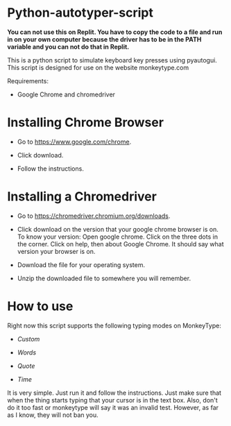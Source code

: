 # Python-autotyper-script
**You can not use this on Replit. You have to copy the code to a file and run in on your own computer because the driver has to be in the PATH variable and you can not do that in Replit.**

This is a python script to simulate keyboard key presses using pyautogui.  
This script is designed for use on the website monkeytype.com  
  
Requirements:

* Google Chrome and chromedriver

# Installing Chrome Browser

* Go to https://www.google.com/chrome.

* Click download. 

* Follow the instructions. 

# Installing a Chromedriver

* Go to https://chromedriver.chromium.org/downloads. 

* Click download on the version that your google chrome browser is on. To know your version: Open google chrome. Click on the three dots in the corner. Click on help, then about Google Chrome. It should say what version your browser is on. 

* Download the file for your operating system. 

* Unzip the downloaded file to somewhere you will remember. 

# How to use  

Right now this script supports the following typing modes on MonkeyType:

* *Custom*
  
* *Words*
  
* *Quote*
  
* *Time*

It is very simple. Just run it and follow the instructions. Just make sure that when the thing starts typing that your cursor is in the text box. Also, don't do it too fast or monkeytype will say it was an invalid test. However, as far as I know, they will not ban you. 
